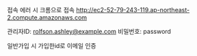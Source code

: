 접속 에러 시 크롬으로 접속
http://ec2-52-79-243-119.ap-northeast-2.compute.amazonaws.com

관리자ID: rolfson.ashley@example.com
비밀번호: password

일반가입 시 가입한id로 이메일 인증 
